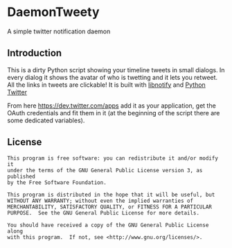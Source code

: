 DaemonTweety
============

A simple twitter notification daemon

## Introduction
This is a dirty Python script showing your timeline tweets in small dialogs. In every dialog it shows the avatar of who is twetting and it lets you retweet. All the links in tweets are clickable!
It is built with [libnotify](http://www.galago-project.org/news/index.php) and [Python Twitter](https://github.com/bear/python-twitter) 

From here https://dev.twitter.com/apps add it as your application, get the OAuth credentials and fit them in it (at the beginning of the script there are some dedicated variables). 

## License
```
This program is free software: you can redistribute it and/or modify it
under the terms of the GNU General Public License version 3, as published
by the Free Software Foundation.

This program is distributed in the hope that it will be useful, but
WITHOUT ANY WARRANTY; without even the implied warranties of
MERCHANTABILITY, SATISFACTORY QUALITY, or FITNESS FOR A PARTICULAR
PURPOSE.  See the GNU General Public License for more details.

You should have received a copy of the GNU General Public License along
with this program.  If not, see <http://www.gnu.org/licenses/>.
```
